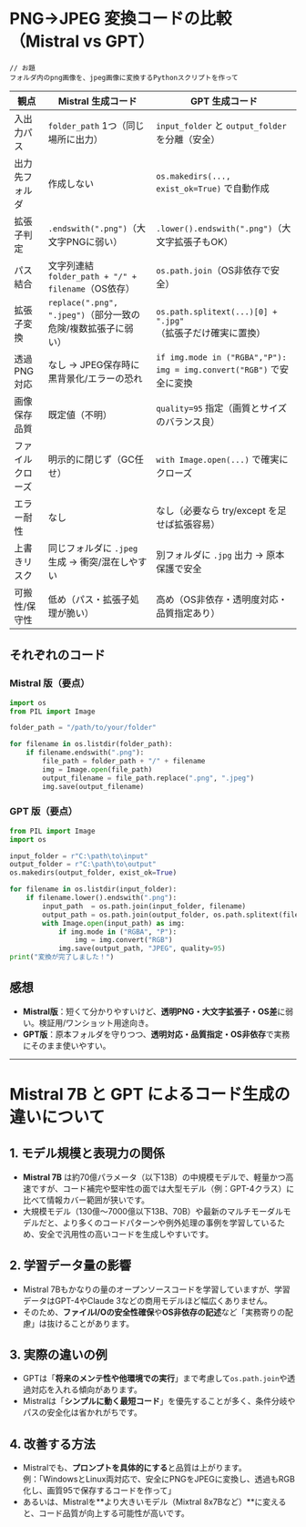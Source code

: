 # PNG→JPEG 変換コードの比較（Mistral vs GPT）

```
// お題
フォルダ内のpng画像を、jpeg画像に変換するPythonスクリプトを作って
```

| 観点 | Mistral 生成コード | GPT 生成コード |
|---|---|---|
| 入出力パス | `folder_path` 1つ（同じ場所に出力） | `input_folder` と `output_folder` を分離（安全） |
| 出力先フォルダ | 作成しない | `os.makedirs(..., exist_ok=True)` で自動作成 |
| 拡張子判定 | `.endswith(".png")`（大文字PNGに弱い） | `.lower().endswith(".png")`（大文字拡張子もOK） |
| パス結合 | 文字列連結 `folder_path + "/" + filename`（OS依存） | `os.path.join`（OS非依存で安全） |
| 拡張子変換 | `replace(".png", ".jpeg")`（部分一致の危険/複数拡張子に弱い） | `os.path.splitext(...)[0] + ".jpg"`（拡張子だけ確実に置換） |
| 透過PNG対応 | なし → JPEG保存時に黒背景化/エラーの恐れ | `if img.mode in ("RGBA","P"): img = img.convert("RGB")` で安全に変換 |
| 画像保存品質 | 既定値（不明） | `quality=95` 指定（画質とサイズのバランス良） |
| ファイルクローズ | 明示的に閉じず（GC任せ） | `with Image.open(...)` で確実にクローズ |
| エラー耐性 | なし | なし（必要なら try/except を足せば拡張容易） |
| 上書きリスク | 同じフォルダに `.jpeg` 生成 → 衝突/混在しやすい | 別フォルダに `.jpg` 出力 → 原本保護で安全 |
| 可搬性/保守性 | 低め（パス・拡張子処理が脆い） | 高め（OS非依存・透明度対応・品質指定あり） |

## それぞれのコード

### Mistral 版（要点）
```python
import os
from PIL import Image

folder_path = "/path/to/your/folder"

for filename in os.listdir(folder_path):
    if filename.endswith(".png"):
        file_path = folder_path + "/" + filename
        img = Image.open(file_path)
        output_filename = file_path.replace(".png", ".jpeg")
        img.save(output_filename)
```

### GPT 版（要点）
```python
from PIL import Image
import os

input_folder = r"C:\path\to\input"
output_folder = r"C:\path\to\output"
os.makedirs(output_folder, exist_ok=True)

for filename in os.listdir(input_folder):
    if filename.lower().endswith(".png"):
        input_path  = os.path.join(input_folder, filename)
        output_path = os.path.join(output_folder, os.path.splitext(filename)[0] + ".jpg")
        with Image.open(input_path) as img:
            if img.mode in ("RGBA", "P"):
                img = img.convert("RGB")
            img.save(output_path, "JPEG", quality=95)
print("変換が完了しました！")
```

## 感想
- **Mistral版**：短くて分かりやすいけど、**透明PNG・大文字拡張子・OS差**に弱い。検証用/ワンショット用途向き。  
- **GPT版**：原本フォルダを守りつつ、**透明対応・品質指定・OS非依存**で実務にそのまま使いやすい。

---

# Mistral 7B と GPT によるコード生成の違いについて

## 1. モデル規模と表現力の関係
- **Mistral 7B** は約70億パラメータ（以下13B）の中規模モデルで、軽量かつ高速ですが、コード補完や堅牢性の面では大型モデル（例：GPT-4クラス）に比べて情報カバー範囲が狭いです。
- 大規模モデル（130億〜7000億以下13B、70B）や最新のマルチモーダルモデルだと、より多くのコードパターンや例外処理の事例を学習しているため、安全で汎用性の高いコードを生成しやすいです。

## 2. 学習データ量の影響
- Mistral 7Bもかなりの量のオープンソースコードを学習していますが、学習データはGPT-4やClaude 3などの商用モデルほど幅広くありません。
- そのため、**ファイルI/Oの安全性確保**や**OS非依存の記述**など「実務寄りの配慮」は抜けることがあります。

## 3. 実際の違いの例
- GPTは「**将来のメンテ性や他環境での実行**」まで考慮して`os.path.join`や透過対応を入れる傾向があります。
- Mistralは「**シンプルに動く最短コード**」を優先することが多く、条件分岐やパスの安全化は省かれがちです。

## 4. 改善する方法
- Mistralでも、**プロンプトを具体的にする**と品質は上がります。  
  例：「WindowsとLinux両対応で、安全にPNGをJPEGに変換し、透過もRGB化し、画質95で保存するコードを作って」
- あるいは、Mistralを**より大きいモデル（Mixtral 8x7Bなど）**に変えると、コード品質が向上する可能性が高いです。
